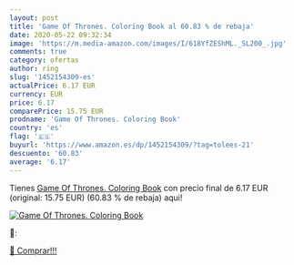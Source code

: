 ```yaml
---
layout: post
title: 'Game Of Thrones. Coloring Book al 60.83 % de rebaja'
date: 2020-05-22 09:32:34
image: 'https://m.media-amazon.com/images/I/618YfZEShML._SL200_.jpg'
comments: true
category: ofertas
author: ring
slug: '1452154309-es'
actualPrice: 6.17 EUR
currency: EUR
price: 6.17
comparePrice: 15.75 EUR
prodname: 'Game Of Thrones. Coloring Book'
country: 'es'
flag: '🇪🇸'
buyurl: 'https://www.amazon.es/dp/1452154309/?tag=tolees-21'
descuento: '60.83'
average: '6.17'
---
```


Tienes [Game Of Thrones. Coloring Book](https://www.amazon.es/dp/1452154309/?tag=tolees-21) con precio final de  6.17 EUR (original: 15.75 EUR) (60.83 %  de rebaja) aqui!

[![Game Of Thrones. Coloring Book](https://m.media-amazon.com/images/I/618YfZEShML._SL200_.jpg)](https://www.amazon.es/dp/1452154309/?tag=tolees-21)

🔎:


[🛒 Comprar!!!](https://www.amazon.es/dp/1452154309/?tag=tolees-21)
